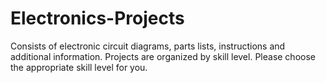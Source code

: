 # Electronics-Projects
Consists of electronic circuit diagrams, parts lists, instructions and additional information.
Projects are organized by skill level.  Please choose the appropriate skill level for you.
